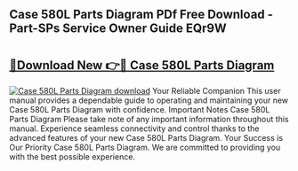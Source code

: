 ## Case 580L Parts Diagram PDf Free Download - Part-SPs Service Owner Guide EQr9W

# <h2><a href="http://dfly328.blite.top/?on=Case+580L+Parts+Diagram">🔗Download New 👉🔴 Case 580L Parts Diagram</a></h2>

[![Case 580L Parts Diagram download](https://i.imgur.com/lujVjoI.png)](http://dfly328.blite.top/?on=Case+580L+Parts+Diagram)
Your Reliable Companion This user manual provides a dependable guide to operating and maintaining your new Case 580L Parts Diagram with confidence. Important Notes Case 580L Parts Diagram Please take note of any important information throughout this manual. Experience seamless connectivity and control thanks to the advanced features of your new Case 580L Parts Diagram. Your Success is Our Priority Case 580L Parts Diagram. We are committed to providing you with the best possible experience.
